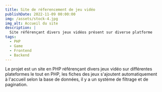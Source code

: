```yaml
---
title: Site de réferencement de jeu vidéo
publishDate: 2022-11-09 00:00:00
img: /assets/stock-4.jpg
img_alt: Accueil du site
description: |
  Site référençant divers jeux vidéos présent sur diverse platforme
tags:
  - PHP
  - Game
  - Frontend
  - Backend
---
```


Le projet est un site en PHP référençant divers jeux vidéo sur différentes plateformes le tout en PHP, les fiches des jeux s'ajoutent automatiquement à l'accueil selon la base de données, il y a un système de filtrage et de pagination.
